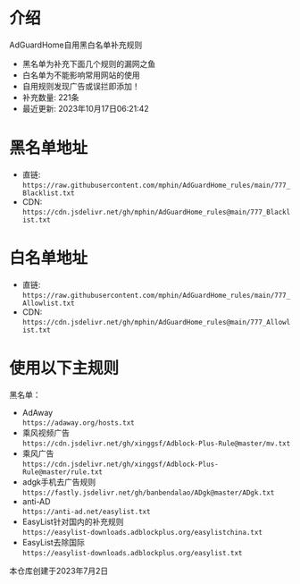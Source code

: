 # 介绍
AdGuardHome自用黑白名单补充规则  
* 黑名单为补充下面几个规则的漏网之鱼
* 白名单为不能影响常用网站的使用
* 自用规则发现广告或误拦即添加！
* 补充数量: 221条
* 最近更新: 2023年10月17日06:21:42
# 黑名单地址
* 直链:  
`https://raw.githubusercontent.com/mphin/AdGuardHome_rules/main/777_Blacklist.txt`  
* CDN:  
`https://cdn.jsdelivr.net/gh/mphin/AdGuardHome_rules@main/777_Blacklist.txt`  
# 白名单地址 
* 直链:  
`https://raw.githubusercontent.com/mphin/AdGuardHome_rules/main/777_Allowlist.txt`  
* CDN:  
`https://cdn.jsdelivr.net/gh/mphin/AdGuardHome_rules@main/777_Allowlist.txt`  

# 使用以下主规则  
黑名单：   
* AdAway  
`https://adaway.org/hosts.txt`  
* 乘风视频广告  
`https://cdn.jsdelivr.net/gh/xinggsf/Adblock-Plus-Rule@master/mv.txt`
* 乘风广告  
`https://cdn.jsdelivr.net/gh/xinggsf/Adblock-Plus-Rule@master/rule.txt`  
* adgk手机去广告规则  
`https://fastly.jsdelivr.net/gh/banbendalao/ADgk@master/ADgk.txt`  
* anti-AD  
`https://anti-ad.net/easylist.txt`  
* EasyList针对国内的补充规则  
`https://easylist-downloads.adblockplus.org/easylistchina.txt`  
* EasyList去除国际  
`https://easylist-downloads.adblockplus.org/easylist.txt`  




        
本仓库创建于2023年7月2日
